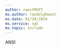 ```yaml
---
author: rwestMSFT
ms.author: randolphwest
ms.date: 01/29/2024
ms.service: sql
ms.topic: include
---
```

 ANSI 
